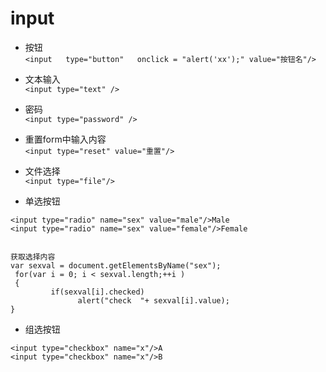 # input

+ 按钮  
`<input   type="button"   onclick = "alert('xx');" value="按钮名"/>`

+ 文本输入  
`<input type="text" />`

+ 密码  
`<input type="password" />`

+ 重置form中输入内容  
`<input type="reset" value="重置"/>`

+ 文件选择  
`<input type="file"/>`

+ 单选按钮

```
<input type="radio" name="sex" value="male"/>Male
<input type="radio" name="sex" value="female"/>Female


获取选择内容
var sexval = document.getElementsByName("sex");
 for(var i = 0; i < sexval.length;++i )
 {
         if(sexval[i].checked)
               alert("check  "+ sexval[i].value);
}  
```

+ 组选按钮

```
<input type="checkbox" name="x"/>A
<input type="checkbox" name="x"/>B
```
